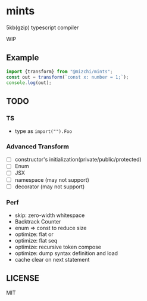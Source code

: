 # mints

5kb(gzip) typescript compiler

WIP

## Example

```ts
import {transform} from "@mizchi/mints";
const out = transform(`const x: number = 1;`);
console.log(out);
```

## TODO

### TS

- type as `import("").Foo`

### Advanced Transform

- [ ] constructor's initialization(private/public/protected)
- [ ] Enum
- [ ] JSX
- [ ] namespace (may not support)
- [ ] decorator (may not support)

### Perf

- skip: zero-width whitespace
- Backtrack Counter
- enum => const to reduce size
- optimize: flat or
- optimize: flat seq
- optimize: recursive token compose
- optimize: dump syntax definition and load
- cache clear on next statement

## LICENSE

MIT
